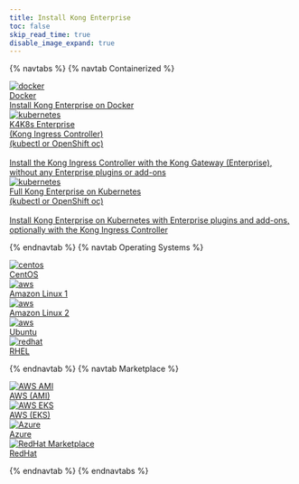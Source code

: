 ```yaml
---
title: Install Kong Enterprise
toc: false
skip_read_time: true
disable_image_expand: true
---
```

{% navtabs %}
{% navtab Containerized %}
<div class="docs-grid-install">

  <a href="/enterprise/{{page.kong_version}}/deployment/installation/docker" class="docs-grid-install-block">
    <img class="install-icon" src="https://doc-assets.konghq.com/install-logos/docker.png" alt="docker" />
    <div class="install-text">Docker</div>
    <div class="install-description">Install Kong Enterprise on Docker</div>
  </a>

  <a href="/enterprise/{{page.kong_version}}/kong-for-kubernetes/install" class="docs-grid-install-block">
    <img class="install-icon" src="/assets/images/icons/documentation/k8s-and-openshift.png" alt="kubernetes" />
    <div class="install-text">K4K8s Enterprise
    <br/>(Kong Ingress Controller)</div>
    <div class="install-description">(kubectl or OpenShift oc)
    <br/><br/>Install the Kong Ingress Controller with the Kong Gateway (Enterprise), without any Enterprise plugins or add-ons</div>
  </a>

  <a href="/enterprise/{{page.kong_version}}/kong-for-kubernetes/install-on-kubernetes" class="docs-grid-install-block">
    <img class="install-icon" src="/assets/images/icons/documentation/k8s-and-openshift.png" alt="kubernetes" />
    <div class="install-text">Full Kong Enterprise on Kubernetes</div>
    <div class="install-description">(kubectl or OpenShift oc)
    <br/><br/>Install Kong Enterprise on Kubernetes with Enterprise plugins and add-ons, optionally with the Kong Ingress Controller</div>
  </a>

</div>

{% endnavtab %}
{% navtab Operating Systems %}
<div class="docs-grid-install">
  <a href="/enterprise/{{page.kong_version}}/deployment/installation/centos" class="docs-grid-install-block no-description">
    <img class="install-icon" src="https://doc-assets.konghq.com/install-logos/centos.gif" alt="centos" />
    <div class="install-text">CentOS</div>
  </a>

  <a href="/enterprise/{{page.kong_version}}/deployment/installation/amazon-linux" class="docs-grid-install-block no-description">
    <img class="install-icon" src="https://doc-assets.konghq.com/install-logos/amazon-linux.png" alt="aws" />
    <div class="install-text">Amazon Linux 1</div>
  </a>

  <a href="/enterprise/{{page.kong_version}}/deployment/installation/amazon-linux-2" class="docs-grid-install-block no-description">
    <img class="install-icon" src="https://doc-assets.konghq.com/install-logos/amazon-linux.png" alt="aws" />
    <div class="install-text">Amazon Linux 2</div>
  </a>

  <a href="/enterprise/{{page.kong_version}}/deployment/installation/ubuntu" class="docs-grid-install-block no-description">
    <img class="install-icon" src="https://doc-assets.konghq.com/install-logos/ubuntu.png" alt="aws" />
    <div class="install-text">Ubuntu</div>
  </a>

  <a href="/enterprise/{{page.kong_version}}/deployment/installation/rhel" class="docs-grid-install-block no-description">
    <img class="install-icon" src="https://www.redhat.com/cms/managed-files/styles/wysiwyg_full_width/s3/Logo-RedHat-Hat-Color-CMYK%20%281%29.jpg?itok=Mf0Ff9jq" alt="redhat" />
    <div class="install-text">RHEL</div>
  </a>

</div>

{% endnavtab %}
{% navtab Marketplace %}
<div class="docs-grid-install">

  <a href="https://aws.amazon.com/marketplace/pp/B084L6PQPY?ref_=srh_res_product_title" class="docs-grid-install-block no-description">
    <img class="install-icon" src="https://2tjosk2rxzc21medji3nfn1g-wpengine.netdna-ssl.com/wp-content/uploads/2020/06/11-aws_logo_smile_1200x630-1.png" alt="AWS AMI" />
    <div class="install-text">AWS (AMI)</div>
  </a>

  <a href="https://aws.amazon.com/marketplace/pp/B086MZ3TV3?qid=1586561274348&sr=0-4&ref_=srh_res_product_title" class="docs-grid-install-block no-description">
    <img class="install-icon" src="https://2tjosk2rxzc21medji3nfn1g-wpengine.netdna-ssl.com/wp-content/uploads/2020/06/11-aws_logo_smile_1200x630-1.png" alt="AWS EKS" />
    <div class="install-text">AWS (EKS)</div>
  </a>

  <a href="https://azuremarketplace.microsoft.com/en-us/marketplace/apps/konginc1581527938760.kongee2020ubuntuxenial?tab=Overview" class="docs-grid-install-block no-description">
    <img class="install-icon" src="https://2tjosk2rxzc21medji3nfn1g-wpengine.netdna-ssl.com/wp-content/uploads/2020/05/Azure_.png" alt="Azure" />
    <div class="install-text">Azure</div>
  </a>

  <a href="https://marketplace.redhat.com/en-us/products/kong-enterprise-rhm" class="docs-grid-install-block no-description">
    <img class="install-icon" src="https://2tjosk2rxzc21medji3nfn1g-wpengine.netdna-ssl.com/wp-content/uploads/2020/05/Red-Hat-Marketplace-logo-832-320-1.png" alt="RedHat Marketplace" />
    <div class="install-text">RedHat</div>
  </a>
</div>

{% endnavtab %}
{% endnavtabs %}
